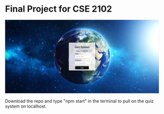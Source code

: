 # Final Project for CSE 2102

<div style="text-align:center">
  <img src="loginpage.png" alt="My Image" width="600">
</div>

Download the repo and type "npm start" in the terminal to pull on the quiz system on localhost.


